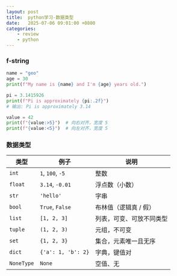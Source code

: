 ```yaml
---
layout: post
title:  python学习-数据类型
date:   2025-07-06 09:01:00 +0800
categories: 
    - review
    - python
---
```


### f-string 

```py
name = "geo"
age = 30
print(f"My name is {name} and I'm {age} years old.")
```

```py
pi = 3.1415926
print(f"Pi is approximately {pi:.2f}")
# 输出: Pi is approximately 3.14
```

```py
value = 42
print(f"{value:>5}")  # 向右对齐，宽度 5
print(f"{value:<5}")  # 向左对齐，宽度 5
```

### 数据类型

| 类型         | 例子                 | 说明           |
| ---------- | ------------------ | ------------ |
| `int`      | `1`, `100`, `-5`   | 整数           |
| `float`    | `3.14`, `-0.01`    | 浮点数（小数）      |
| `str`      | `'hello'`          | 字串           |
| `bool`     | `True`, `False`    | 布林值（逻辑真 / 假） |
| `list`     | `[1, 2, 3]`        | 列表，可变、可放不同类型 |
| `tuple`    | `(1, 2, 3)`        | 元组，不可变       |
| `set`      | `{1, 2, 3}`        | 集合，元素唯一且无序   |
| `dict`     | `{'a': 1, 'b': 2}` | 字典，键值对       |
| `NoneType` | `None`             | 空值、无         |